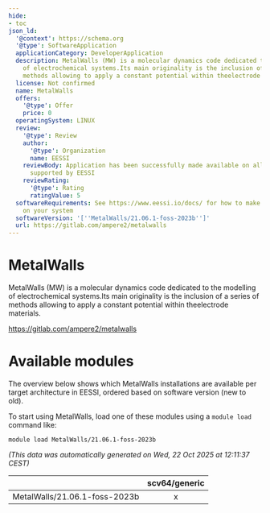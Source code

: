 ```yaml
---
hide:
- toc
json_ld:
  '@context': https://schema.org
  '@type': SoftwareApplication
  applicationCategory: DeveloperApplication
  description: MetalWalls (MW) is a molecular dynamics code dedicated to the modelling
    of electrochemical systems.Its main originality is the inclusion of a series of
    methods allowing to apply a constant potential within theelectrode materials.
  license: Not confirmed
  name: MetalWalls
  offers:
    '@type': Offer
    price: 0
  operatingSystem: LINUX
  review:
    '@type': Review
    author:
      '@type': Organization
      name: EESSI
    reviewBody: Application has been successfully made available on all architectures
      supported by EESSI
    reviewRating:
      '@type': Rating
      ratingValue: 5
  softwareRequirements: See https://www.eessi.io/docs/ for how to make EESSI available
    on your system
  softwareVersion: '[''MetalWalls/21.06.1-foss-2023b'']'
  url: https://gitlab.com/ampere2/metalwalls
---
```


MetalWalls
==========


MetalWalls (MW) is a molecular dynamics code dedicated to the modelling of electrochemical systems.Its main originality is the inclusion of a series of methods allowing to apply a constant potential within theelectrode materials.

https://gitlab.com/ampere2/metalwalls
# Available modules


The overview below shows which MetalWalls installations are available per target architecture in EESSI, ordered based on software version (new to old).

To start using MetalWalls, load one of these modules using a `module load` command like:

```shell
module load MetalWalls/21.06.1-foss-2023b
```

*(This data was automatically generated on Wed, 22 Oct 2025 at 12:11:37 CEST)*

| |scv64/generic|
| :---: | :---: |
|MetalWalls/21.06.1-foss-2023b|x|
